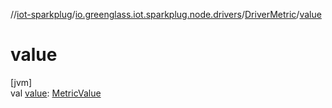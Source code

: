 //[iot-sparkplug](../../../index.md)/[io.greenglass.iot.sparkplug.node.drivers](../index.md)/[DriverMetric](index.md)/[value](value.md)

# value

[jvm]\
val [value](value.md): [MetricValue](../../io.greenglass.iot.sparkplug.datatypes/-metric-value/index.md)
